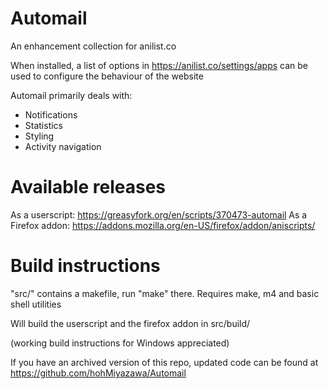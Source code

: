 # Automail
An enhancement collection for anilist.co

When installed, a list of options in https://anilist.co/settings/apps can be used to configure the behaviour of the website

Automail primarily deals with:
- Notifications
- Statistics
- Styling
- Activity navigation

# Available releases

As a userscript: https://greasyfork.org/en/scripts/370473-automail
As a Firefox addon: https://addons.mozilla.org/en-US/firefox/addon/aniscripts/

# Build instructions

"src/" contains a makefile, run "make" there.
Requires make, m4 and basic shell utilities

Will build the userscript and the firefox addon in src/build/

(working build instructions for Windows appreciated)

If you have an archived version of this repo, updated code can be found at
https://github.com/hohMiyazawa/Automail


